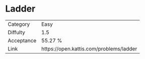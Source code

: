 # Ladder

<table>
    <tr>
        <td>Category</td>
        <td>Easy</td>
    </tr>
    <tr>
        <td>Diffulty</td>
        <td>1.5</td>
    </tr>
    <tr>
        <td>Acceptance</td>
        <td>55.27 %</td>
    </tr>
    <tr>
        <td>Link</td>
        <td>https://open.kattis.com/problems/ladder</td>
    </tr>
</table>